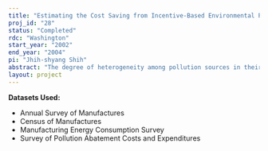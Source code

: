 ```yaml
---
title: "Estimating the Cost Saving from Incentive-Based Environmental Policy When Cost Are Heterogeneous"
proj_id: "28"
status: "Completed"
rdc: "Washington"
start_year: "2002"
end_year: "2004"
pi: "Jhih-shyang Shih"
abstract: "The degree of heterogeneity among pollution sources in their marginal costs of pollution abatement may be the single most important factor affecting the relative cost of economic incentive-based versus other approaches to achieving environmental performance.  We will develop econometrically estimable, structural models of plant-level pollution abatement costs that explicitly allow for significant heterogeneity.  After estimating these models using Census data, they will first assess the degree and sources of cost heterogeneity, and then use simulations to measure the potential gains from using economic incentives relative to other regulatory approaches."
layout: project
---
```


**Datasets Used:**

  - Annual Survey of Manufactures 
  - Census of Manufactures 
  - Manufacturing Energy Consumption Survey 
  - Survey of Pollution Abatement Costs and Expenditures 


